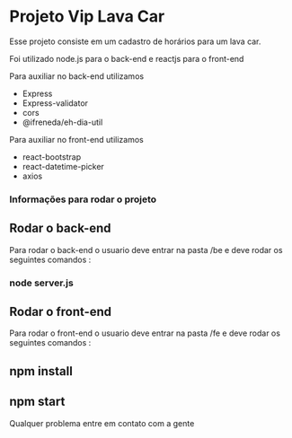 <h1> Projeto Vip Lava Car</h1>  
    <p> Esse projeto consiste em um cadastro de horários para um lava car. </p> 
    <p> Foi utilizado node.js para o back-end e reactjs para o front-end </p>
    <p> Para auxiliar no back-end utilizamos </p>
    <ul>
        <li>Express</li>
        <li>Express-validator</li>
        <li>cors</li>
        <li>@ifreneda/eh-dia-util</li>
    </ul>
    <p> Para auxiliar no front-end utilizamos </p>
    <ul>
        <li>react-bootstrap</li>
        <li>react-datetime-picker</li>
        <li>axios</li>
    </ul>
    
<h3>Informações para rodar o projeto</h3>
    <h2> Rodar o back-end </h2>
      <p> Para rodar o back-end o usuario deve entrar na pasta /be e deve rodar os seguintes comandos : <p>
          <h3>node server.js</h3>
    <h2>Rodar o front-end</h2>
     <p>Para rodar o front-end o usuario deve entrar na pasta /fe e deve rodar os seguintes comandos : <p>
          <h2>npm install</h2>
          <h2>npm start</h2>
          
          
   <p> Qualquer problema entre em contato com a gente</p>

